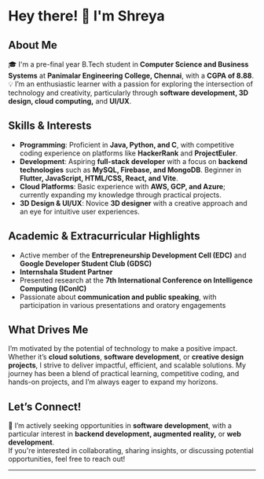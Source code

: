 # Hey there! 👋 I'm Shreya

## About Me
🎓 I'm a pre-final year B.Tech student in **Computer Science and Business Systems** at **Panimalar Engineering College, Chennai**, with a **CGPA of 8.88**.  
💡 I’m an enthusiastic learner with a passion for exploring the intersection of technology and creativity, particularly through **software development, 3D design, cloud computing,** and **UI/UX**.

## Skills & Interests

- **Programming**: Proficient in **Java, Python, and C**, with competitive coding experience on platforms like **HackerRank** and **ProjectEuler**.
- **Development**: Aspiring **full-stack developer** with a focus on **backend technologies** such as **MySQL, Firebase, and MongoDB**. Beginner in **Flutter, JavaScript, HTML/CSS, React, and Vite**.
- **Cloud Platforms**: Basic experience with **AWS, GCP, and Azure**; currently expanding my knowledge through practical projects.
- **3D Design & UI/UX**: Novice **3D designer** with a creative approach and an eye for intuitive user experiences.

## Academic & Extracurricular Highlights

- Active member of the **Entrepreneurship Development Cell (EDC)** and **Google Developer Student Club (GDSC)**
- **Internshala Student Partner**
- Presented research at the **7th International Conference on Intelligence Computing (IConIC)**
- Passionate about **communication and public speaking**, with participation in various presentations and oratory engagements

## What Drives Me
I’m motivated by the potential of technology to make a positive impact. Whether it’s **cloud solutions**, **software development**, or **creative design projects**, I strive to deliver impactful, efficient, and scalable solutions. My journey has been a blend of practical learning, competitive coding, and hands-on projects, and I’m always eager to expand my horizons.

## Let’s Connect!
💼 I’m actively seeking opportunities in **software development**, with a particular interest in **backend development, augmented reality,** or **web development**.  
If you're interested in collaborating, sharing insights, or discussing potential opportunities, feel free to reach out!

---

